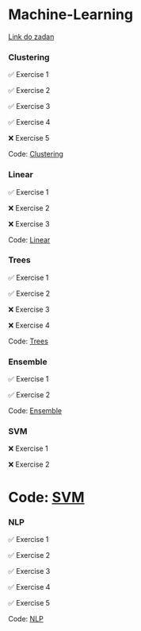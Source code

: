 # Machine-Learning

[Link do zadan](https://github.com/kprzystalski/ml24)

### Clustering

✅ Exercise 1

✅ Exercise 2

✅ Exercise 3

✅ Exercise 4

:x: Exercise 5

Code: [Clustering](047Clustering_Exercises.ipynb)

### Linear

✅ Exercise 1

:x: Exercise 2

:x: Exercise 3

Code: [Linear](025_Exercises.ipynb)

### Trees

✅ Exercise 1

✅ Exercise 2

:x: Exercise 3

:x: Exercise 4

Code: [Trees](055Decision_trees_Exercises.ipynb)

### Ensemble

✅ Exercise 1

✅ Exercise 2

Code: [Ensemble](075Ensemble_Exercises.ipynb)

### SVM

:x: Exercise 1

:x: Exercise 2

# Code: [SVM](065_SVM_Exercises.ipynb)

### NLP

✅ Exercise 1

✅ Exercise 2

✅ Exercise 3

✅ Exercise 4

✅ Exercise 5

Code: [NLP](106_NLP_Exercises.ipynb)

